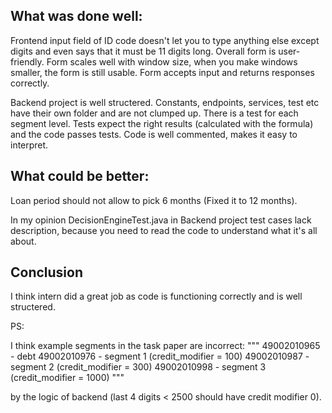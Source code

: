 ## What was done well:

Frontend input field of ID code doesn't let you to type anything else except digits and even says that it must be 11 digits long. Overall form is user-friendly. Form scales well with window size, when you make windows smaller, the form is still usable. Form accepts input and returns responses correctly.

Backend project is well structered. Constants, endpoints, services, test etc have their own folder and are not clumped up. There is a test for each segment level. Tests expect the right results (calculated with the formula) and the code passes tests. Code is well commented, makes it easy to interpret.

## What could be better:

Loan period should not allow to pick 6 months (Fixed it to 12 months).

In my opinion DecisionEngineTest.java in Backend project test cases lack description, because you need to read the code to understand what it's all about.

## Conclusion

I think intern did a great job as code is functioning correctly and is well structered.

PS:

I think example segments in the task paper are incorrect:
"""
49002010965 - debt
49002010976 - segment 1 (credit_modifier = 100)
49002010987 - segment 2 (credit_modifier = 300)
49002010998 - segment 3 (credit_modifier = 1000)
"""

by the logic of backend (last 4 digits < 2500 should have credit modifier 0).